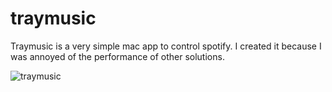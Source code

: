 # traymusic

Traymusic is a very simple mac app to control spotify. I created it because I was annoyed of the performance of other solutions.

![traymusic](http://i.imgur.com/hBCfwTW.png)
